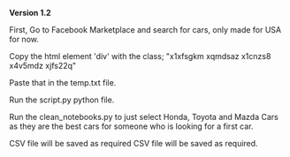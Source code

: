 <b>Version 1.2</b>

First, Go to Facebook Marketplace and search for cars, only made for USA for now.  

Copy the html element 'div' with the class; "x1xfsgkm xqmdsaz x1cnzs8 x4v5mdz xjfs22q"  

Paste that in the temp.txt file.  

Run the script.py python file.  

Run the clean_notebooks.py to just select Honda, Toyota and Mazda Cars as they are the best cars for someone who is looking for  a first car.  


CSV file will be saved as required
CSV file will be saved as required.






